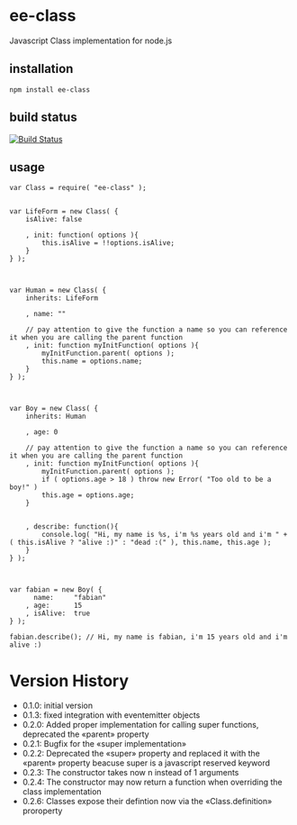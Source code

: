 # ee-class

Javascript Class implementation for node.js

## installation

    npm install ee-class


## build status

[![Build Status](https://travis-ci.org/eventEmitter/ee-class.png?branch=master)](https://travis-ci.org/eventEmitter/ee-class)


## usage

    var Class = require( "ee-class" );


    var LifeForm = new Class( {
        isAlive: false

        , init: function( options ){
            this.isAlive = !!options.isAlive;
        }
    } );



    var Human = new Class( {
        inherits: LifeForm
        
        , name: ""

        // pay attention to give the function a name so you can reference it when you are calling the parent function
        , init: function myInitFunction( options ){
            myInitFunction.parent( options );
            this.name = options.name;
        }
    } );



    var Boy = new Class( {
        inherits: Human

        , age: 0

        // pay attention to give the function a name so you can reference it when you are calling the parent function
        , init: function myInitFunction( options ){
            myInitFunction.parent( options );
            if ( options.age > 18 ) throw new Error( "Too old to be a boy!" )
            this.age = options.age;
        }


        , describe: function(){
            console.log( "Hi, my name is %s, i'm %s years old and i'm " + ( this.isAlive ? "alive :)" : "dead :(" ), this.name, this.age );
        }
    } );



    var fabian = new Boy( {
          name:     "fabian"
        , age:      15
        , isAlive:  true
    } );

    fabian.describe(); // Hi, my name is fabian, i'm 15 years old and i'm alive :)


# Version History

- 0.1.0: initial version
- 0.1.3: fixed integration with eventemitter objects
- 0.2.0: Added proper implementation for calling super functions, deprecated the «parent» property
- 0.2.1: Bugfix for the «super implementation»
- 0.2.2: Deprecated the «super» property and replaced it with the «parent» property beacuse super is a javascript reserved keyword
- 0.2.3: The constructor takes now n instead of 1 arguments
- 0.2.4: The constructor may now return a function when overriding the class implementation
- 0.2.6: Classes expose their defintion now via the «Class.definition» proroperty